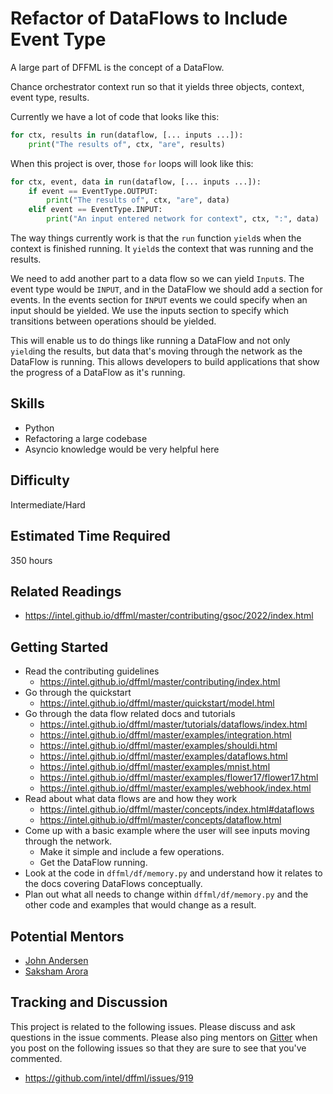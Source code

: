 # Refactor of DataFlows to Include Event Type

A large part of DFFML is the concept of a DataFlow.

Chance orchestrator context run so that it yields three objects, context, event
type, results.

Currently we have a lot of code that looks like this:

```python
for ctx, results in run(dataflow, [... inputs ...]):
    print("The results of", ctx, "are", results)
```

When this project is over, those `for` loops will look like this:

```python
for ctx, event, data in run(dataflow, [... inputs ...]):
    if event == EventType.OUTPUT:
        print("The results of", ctx, "are", data)
    elif event == EventType.INPUT:
        print("An input entered network for context", ctx, ":", data)
```

The way things currently work is that the `run` function `yield`s when the
context is finished running. It `yield`s the context that was running and the
results.

We need to add another part to a data flow so we can yield `Input`s. The event
type would be `INPUT`, and in the DataFlow we should add a section for events.
In the events section for `INPUT` events we could specify when an
input should be yielded. We use the inputs section to specify which transitions
between operations should be yielded.

This will enable us to do things like running a DataFlow and not only `yield`ing
the results, but data that's moving through the network as the DataFlow is
running. This allows developers to build applications that show the progress of
a DataFlow as it's running.

## Skills

- Python
- Refactoring a large codebase
- Asyncio knowledge would be very helpful here

## Difficulty

Intermediate/Hard

## Estimated Time Required

350 hours

## Related Readings

- https://intel.github.io/dffml/master/contributing/gsoc/2022/index.html

## Getting Started

- Read the contributing guidelines
  - https://intel.github.io/dffml/master/contributing/index.html
- Go through the quickstart
  - https://intel.github.io/dffml/master/quickstart/model.html
- Go through the data flow related docs and tutorials
  - https://intel.github.io/dffml/master/tutorials/dataflows/index.html
  - https://intel.github.io/dffml/master/examples/integration.html
  - https://intel.github.io/dffml/master/examples/shouldi.html
  - https://intel.github.io/dffml/master/examples/dataflows.html
  - https://intel.github.io/dffml/master/examples/mnist.html
  - https://intel.github.io/dffml/master/examples/flower17/flower17.html
  - https://intel.github.io/dffml/master/examples/webhook/index.html
- Read about what data flows are and how they work
  - https://intel.github.io/dffml/master/concepts/index.html#dataflows
  - https://intel.github.io/dffml/master/concepts/dataflow.html
- Come up with a basic example where the user will see inputs moving through the
  network.
  - Make it simple and include a few operations.
  - Get the DataFlow running.
- Look at the code in `dffml/df/memory.py` and understand how it relates to the
  docs covering DataFlows conceptually.
- Plan out what all needs to change within `dffml/df/memory.py` and the other
  code and examples that would change as a result.

## Potential Mentors

- [John Andersen](https://github.com/pdxjohnny)
- [Saksham Arora](https://github.com/sakshamarora1)

## Tracking and Discussion

This project is related to the following issues. Please discuss and ask
questions in the issue comments. Please also ping mentors on
[Gitter](https://gitter.im/dffml/community) when you post on the following
issues so that they are sure to see that you've commented.

- https://github.com/intel/dffml/issues/919
